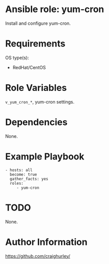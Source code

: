 # Ansible role: yum-cron

Install and configure yum-cron.

# Requirements

OS type(s):
- RedHat/CentOS

# Role Variables

`v_yum_cron_*`, yum-cron settings.

# Dependencies

None.

# Example Playbook

    - hosts: all
      become: true
      gather_facts: yes
      roles:
         - yum-cron

# TODO

None.

# Author Information

https://github.com/craighurley/
